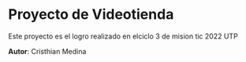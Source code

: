 # Proyecto de Videotienda
Este proyecto es el logro realizado en elciclo 3 de mision tic 2022 UTP

**Autor**: Cristhian Medina




